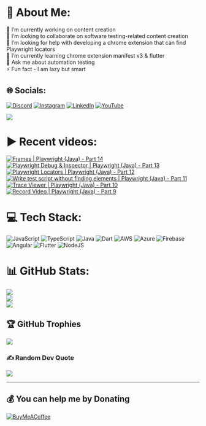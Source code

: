# 💫 About Me:
🔭 I’m currently working on content creation<br>👯 I’m looking to collaborate on software testing-related content creation<br>🤝 I’m looking for help with developing a chrome extension that can find Playwright locators<br>🌱 I’m currently learning chrome extension manifest v3 & flutter<br>💬 Ask me about automation testing<br>⚡ Fun fact - I am lazy but smart


## 🌐 Socials:
[![Discord](https://img.shields.io/badge/Discord-%237289DA.svg?logo=discord&logoColor=white)](htttps://discord.gg/https://discord.gg/UunqzYFHPX) [![Instagram](https://img.shields.io/badge/Instagram-%23E4405F.svg?logo=Instagram&logoColor=white)](https://instagram.com/ortoknikc) [![LinkedIn](https://img.shields.io/badge/LinkedIn-%230077B5.svg?logo=linkedin&logoColor=white)](https://linkedin.com/in/ortoni) [![YouTube](https://img.shields.io/badge/YouTube-%23FF0000.svg?logo=YouTube&logoColor=white)](https://youtube.com/c/UCNcnqL0P17hISKlOxTjkJ0g) 

[![](https://visitcount.itsvg.in/api?id=ortonikc&icon=6&color=0)](https://visitcount.itsvg.in)
# ▶️ Recent videos:
<!-- BEGIN YOUTUBE-CARDS -->
[![Frames | Playwright (Java) - Part 14](https://ytcards.demolab.com/?id=FDTFu_rZSqg&title=Frames+%7C+Playwright+%28Java%29+-+Part+14&lang=en&timestamp=1673376463&background_color=%230d1117&title_color=%23ffffff&stats_color=%23dedede&width=250 "Frames | Playwright (Java) - Part 14")](https://www.youtube.com/watch?v=FDTFu_rZSqg)
[![Playwright Debug & Inspector | Playwright (Java) - Part 13](https://ytcards.demolab.com/?id=VRF-9-zaw3w&title=Playwright+Debug+%26+Inspector+%7C+Playwright+%28Java%29+-+Part+13&lang=en&timestamp=1672940500&background_color=%230d1117&title_color=%23ffffff&stats_color=%23dedede&width=250 "Playwright Debug & Inspector | Playwright (Java) - Part 13")](https://www.youtube.com/watch?v=VRF-9-zaw3w)
[![Playwright Locators | Playwright (Java) - Part 12](https://ytcards.demolab.com/?id=LxoAVUmeaBE&title=Playwright+Locators+%7C+Playwright+%28Java%29+-+Part+12&lang=en&timestamp=1672822601&background_color=%230d1117&title_color=%23ffffff&stats_color=%23dedede&width=250 "Playwright Locators | Playwright (Java) - Part 12")](https://www.youtube.com/watch?v=LxoAVUmeaBE)
[![Write test script without finding elements |  Playwright (Java) - Part 11](https://ytcards.demolab.com/?id=BGlS7GsaYXY&title=Write+test+script+without+finding+elements+%7C++Playwright+%28Java%29+-+Part+11&lang=en&timestamp=1672658364&background_color=%230d1117&title_color=%23ffffff&stats_color=%23dedede&width=250 "Write test script without finding elements |  Playwright (Java) - Part 11")](https://www.youtube.com/watch?v=BGlS7GsaYXY)
[![Trace Viewer | Playwright (Java) - Part 10](https://ytcards.demolab.com/?id=revn0oip25o&title=Trace+Viewer+%7C+Playwright+%28Java%29+-+Part+10&lang=en&timestamp=1672384161&background_color=%230d1117&title_color=%23ffffff&stats_color=%23dedede&width=250 "Trace Viewer | Playwright (Java) - Part 10")](https://www.youtube.com/watch?v=revn0oip25o)
[![Record Video | Playwright (Java) - Part 9](https://ytcards.demolab.com/?id=1_ldxm9MPvk&title=Record+Video+%7C+Playwright+%28Java%29+-+Part+9&lang=en&timestamp=1672209484&background_color=%230d1117&title_color=%23ffffff&stats_color=%23dedede&width=250 "Record Video | Playwright (Java) - Part 9")](https://www.youtube.com/watch?v=1_ldxm9MPvk)
<!-- END YOUTUBE-CARDS -->
# 💻 Tech Stack:
![JavaScript](https://img.shields.io/badge/javascript-%23323330.svg?style=for-the-badge&logo=javascript&logoColor=%23F7DF1E) ![TypeScript](https://img.shields.io/badge/typescript-%23007ACC.svg?style=for-the-badge&logo=typescript&logoColor=white) ![Java](https://img.shields.io/badge/java-%23ED8B00.svg?style=for-the-badge&logo=java&logoColor=white) ![Dart](https://img.shields.io/badge/dart-%230175C2.svg?style=for-the-badge&logo=dart&logoColor=white) ![AWS](https://img.shields.io/badge/AWS-%23FF9900.svg?style=for-the-badge&logo=amazon-aws&logoColor=white) ![Azure](https://img.shields.io/badge/azure-%230072C6.svg?style=for-the-badge&logo=azure-devops&logoColor=white) ![Firebase](https://img.shields.io/badge/firebase-%23039BE5.svg?style=for-the-badge&logo=firebase) ![Angular](https://img.shields.io/badge/angular-%23DD0031.svg?style=for-the-badge&logo=angular&logoColor=white) ![Flutter](https://img.shields.io/badge/Flutter-%2302569B.svg?style=for-the-badge&logo=Flutter&logoColor=white) ![NodeJS](https://img.shields.io/badge/node.js-6DA55F?style=for-the-badge&logo=node.js&logoColor=white)
# 📊 GitHub Stats:
![](https://github-readme-stats.vercel.app/api?username=ortonikc&theme=radical&hide_border=true&include_all_commits=true&count_private=true)<br/>
![](https://github-readme-streak-stats.herokuapp.com/?user=ortonikc&theme=radical&hide_border=true)<br/>
![](https://github-readme-stats.vercel.app/api/top-langs/?username=ortonikc&theme=radical&hide_border=true&include_all_commits=true&count_private=true&layout=compact)

## 🏆 GitHub Trophies
![](https://github-profile-trophy.vercel.app/?username=ortonikc&theme=discord&no-frame=false&no-bg=true&margin-w=4)

### ✍️ Random Dev Quote
![](https://quotes-github-readme.vercel.app/api?type=horizontal&theme=radical)

---
  ## 💰 You can help me by Donating
  [![BuyMeACoffee](https://img.shields.io/badge/Buy%20Me%20a%20Coffee-ffdd00?style=for-the-badge&logo=buy-me-a-coffee&logoColor=black)](https://buymeacoffee.com/https://www.buymeacoffee.com/letcode) 

  
<!-- Proudly created with GPRM ( https://gprm.itsvg.in ) -->
